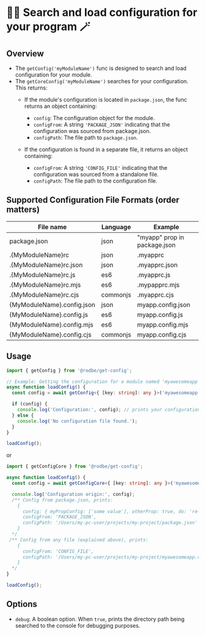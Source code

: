 # 🧝‍♂️ Search and load configuration for your program 🪄

## Overview

- The `getConfig('myModuleName')` func is designed to search and load configuration for your module.
- The `getCoreConfig('myModuleName')` searches for your configuration. This returns:
  - If the module's configuration is located in `package.json`, the func returns an object containing:
    - `config`: The configuration object for the module.
    - `configFrom`: A string `'PACKAGE_JSON'` indicating that the configuration was sourced from package.json.
    - `configPath`: The file path to `package.json`.

  - If the configuration is found in a separate file, it returns an object containing:
    - `configFrom`: A string `'CONFIG_FILE'` indicating that the configuration was sourced from a standalone file.
    - `configPath`: The file path to the configuration file.


## Supported Configuration File Formats (order matters)

| File name                  | Language | Example                      |
|----------------------------|----------|------------------------------|
| package.json               | json     | "myapp" prop in package.json |
| .{MyModuleName}rc          | json     | .myapprc                     |
| .{MyModuleName}rc.json     | json     | .myapprc.json                |
| .{MyModuleName}rc.js       | es6      | .myapprc.js                  |
| .{MyModuleName}rc.mjs      | es6      | .mypapprc.mjs                |
| .{MyModuleName}rc.cjs      | commonjs | .myapprc.cjs                 |
| {MyModuleName}.config.json | json     | myapp.config.json            |
| {MyModuleName}.config.js   | es6      | myapp.config.js              |
| {MyModuleName}.config.mjs  | es6      | myapp.config.mjs             |
| {MyModuleName}.config.cjs  | commonjs | myapp.config.cjs             |

## Usage

```typescript
import { getConfig } from '@rodbe/get-config';

// Example: Getting the configuration for a module named 'myawesomeapp'
async function loadConfig() {
  const config = await getConfig<{ [key: string]: any }>('myawesomeapp', { debug: true });

  if (config) {
    console.log('Configuration:', config); // prints your configuration object
  } else {
    console.log('No configuration file found.');
  }
}

loadConfig();
```
or
```ts
import { getConfigCore } from '@rodbe/get-config';

async function loadConfig() {
  const config = await getConfigCore<{ [key: string]: any }>('myawesomeapp', { debug: true });

  console.log('Configuration origin:', config);
  /** Config from package.json, prints:
    {
      config: { myPropConfig: ['some value'], otherProp: true, do: 're-mi' },
      configFrom: 'PACKAGE_JSON',
      configPath: '/Users/my-pc-user/projects/my-project/package.json'
    }
  */
 /** Config from any file (explained above), prints:
    {
      configFrom: 'CONFIG_FILE',
      configPath: '/Users/my-pc-user/projects/my-project/myawesomeapp.config.js'
    }
  */
}

loadConfig();

```

## Options

- `debug`: A boolean option. When `true`, prints the directory path being searched to the console for debugging purposes.
